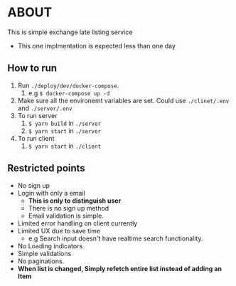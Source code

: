 # ABOUT

This is simple exchange late listing service
- This one implmentation is expected less than one day

## How to run

1. Run  `./deploy/dev/docker-compose`.
   1. e.g `$ docker-compose up -d`
2. Make sure all the environemt variables are set. Could use  `./clinet/.env` and `./server/.env`
3. To run server
   1. `$ yarn build` in `./server`
   2. `$ yarn start` in `./server`
4. To run client
   1. `$ yarn start` in `./client`

## Restricted points
- No sign up
- Login with only a email
  - **This is only to distinguish user**
  - There is no sign up method
  - Email validation is simple. 
- Limited error handling on client currently
- Limited UX due to save time
  - e.g Search input doesn't have realtime search functionality.
- No Loading indicators
- Simple validations
- No paginations.
- **When list is changed, Simply refetch entire list instead of adding an Item**